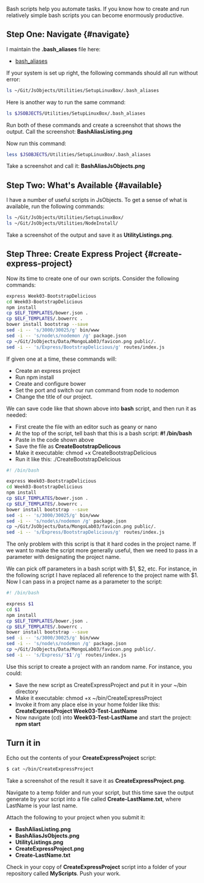 
Bash scripts help you automate tasks. If you know how to create and run relatively simple bash scripts you can become enormously productive. 


## Step One: Navigate {#navigate}

I maintain the **.bash_aliases** file here:

* [bash_aliases][jsba]

If your system is set up right, the following commands should all run without error:

```bash
ls ~/Git/JsObjects/Utilities/SetupLinuxBox/.bash_aliases
```

Here is another way to run the same command:

```bash
ls $JSOBJECTS/Utilities/SetupLinuxBox/.bash_aliases
```

Run both of these commands and create a screenshot that shows the output. Call the screenshot: **BashAliasListing.png**

Now run this command:

```bash
less $JSOBJECTS/Utilities/SetupLinuxBox/.bash_aliases
```

Take a screenshot and call it: **BashAliasJsObjects.png**

[jsba]:https://github.com/charliecalvert/JsObjects/blob/master/Utilities/SetupLinuxBox/.bash_aliases

## Step Two: What's Available {#available}

I have a number of useful scripts in JsObjects. To get a sense of what is available, run the following commands:

```bash
ls ~/Git/JsObjects/Utilities/SetupLinuxBox/
ls ~/Git/JsObjects/Utilities/NodeInstall/
```

Take a screenshot of the output and save it as **UtilityListings.png**.

## Step Three: Create Express Project {#create-express-project}

Now its time to create one of our own scripts. Consider the following commands:

```bash
express Week03-BootstrapDelicious
cd Week03-BootstrapDelicious
npm install
cp $ELF_TEMPLATES/bower.json .
cp $ELF_TEMPLATES/.bowerrc .
bower install bootstrap --save
sed -i -- 's/3000/30025/g' bin/www
sed -i -- 's/node\s/nodemon /g' package.json
cp ~/Git/JsObjects/Data/MongoLab03/favicon.png public/.
sed -i -- 's/Express/BootstrapDelicious/g' routes/index.js
```

If given one at a time, these commands will:

* Create an express project
* Run npm install
* Create and configure bower
* Set the port and switch our run command from node to nodemon
* Change the title of our project.

We can save code like that shown above into **bash** script, and then run it as needed:

* First create the file with an editor such as geany or nano
* At the top of the script, tell bash that this is a bash script: **#! /bin/bash**
* Paste in the code shown above
* Save the file as **CreateBootstrapDelicous**
* Make it executable: chmod +x CreateBootstrapDelicious
* Run it like this: ./CreateBootstrapDelicious

```bash
#! /bin/bash

express Week03-BootstrapDelicious
cd Week03-BootstrapDelicious
npm install
cp $ELF_TEMPLATES/bower.json .
cp $ELF_TEMPLATES/.bowerrc .
bower install bootstrap --save
sed -i -- 's/3000/30025/g' bin/www
sed -i -- 's/node\s/nodemon /g' package.json
cp ~/Git/JsObjects/Data/MongoLab03/favicon.png public/.
sed -i -- 's/Express/BootstrapDelicious/g' routes/index.js
```

The only problem with this script is that it hard codes in the project name. If we want to make the script more generally useful, then we need to pass in a parameter with designating the project name. 

We can pick off parameters in a bash script with $1, $2, etc. For instance, in the following script I have replaced all reference to the project name with $1. Now I can pass in a project name as a parameter to the script:

```bash
#! /bin/bash

express $1
cd $1
npm install
cp $ELF_TEMPLATES/bower.json .
cp $ELF_TEMPLATES/.bowerrc .
bower install bootstrap --save
sed -i -- 's/3000/30025/g' bin/www
sed -i -- 's/node\s/nodemon /g' package.json
cp ~/Git/JsObjects/Data/MongoLab03/favicon.png public/.
sed -i -- 's/Express/'$1'/g' routes/index.js
```

Use this script to create a project with an random name. For instance, you could:

* Save the new script as CreateExpressProject and put it in your ~/bin directory
* Make it executable: chmod +x ~/bin/CreateExpressProject
* Invoke it from any place else in your home folder like this: **CreateExpressProject Week03-Test-LastName**
* Now navigate (cd) into **Week03-Test-LastName** and start the project: **npm start**

## Turn it in

Echo out the contents of your **CreateExpressProject** script:

```bash
$ cat ~/bin/CreateExpressProject
```

Take a screenshot of the result it save it as **CreateExpressProject.png**.

Navigate to a temp folder and run your script, but this time save the output generate by your script into a file called **Create-LastName.txt**, where LastName is your last name.

Attach the following to your project when you submit it:

* **BashAliasListing.png**
* **BashAliasJsObjects.png**
* **UtilityListings.png**
* **CreateExpressProject.png**
* **Create-LastName.txt**

Check in your copy of **CreateExpressProject** script into a folder of your repository called **MyScripts**. Push your work.